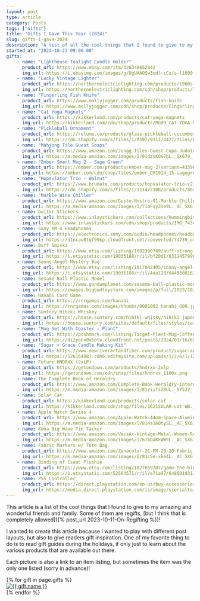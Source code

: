 ```yaml
---
layout: post
type: article
category: Posts
tags: ["Gifts"]
title: "Gifts I Gave This Year (2024)"
slug: gifts-i-gave-2024
description: "A list of all the cool things that I found to give to my amazing and wonderful friends and family."
started_at: "2024-10-23 09:06:00"
gifts:
    - name: "Lighthouse Tealight Candle Holder"
      product_url: https://www.ebay.com/itm/326348652842
      img_url: https://i.ebayimg.com/images/g/UgUAAOSw3odl~cCz/s-l1600.webp
    - name: "Lucky Vintage Lighter"
      product_url: https://northernelectriclighting.com/products/1960s-gambling-dice-lighter
      img_url: https://northernelectriclighting.com/cdn/shop/products/lucky_lighter6.jpg
    - name: "Fingerling Fish Knife"
      product_url: https://www.mollyjogger.com/products/fish-knife
      img_url: https://www.mollyjogger.com/cdn/shop/products/Fingerling_Red_2022_Mollyjogger_AM4060_web_1x1_1_copy_79ade38e-7c51-45da-9f8d-2a405b935249_1024x1024.jpg
    - name: "Cat Yoga Magnets"
      product_url: https://kikkerland.com/products/cat-yoga-magnets
      img_url: https://kikkerland.com/cdn/shop/products/MG89_CAT-YOGA-MAGNETS_WB-2.jpg
    - name: "Pickleball Ornament"
      product_url: https://relume.co/products/glass-pickleball-cucumber-ornament
      img_url: https://cdn.shopify.com/s/files/1/0597/9111/4427/files/8a00fea92dae436b508f9c42aeb62f4b7420174e20cf410d84683a644dd63a6d.jpg
    - name: "Mahjong Tile Guest Soaps"
      product_url: https://www.amazon.com/Jongg-Tiles-Guest-Copa-Judaica/dp/B0037H43SI
      img_url: https://m.media-amazon.com/images/I/61dzsKOG7bL._SX679_.jpg
    - name: "Ember Smart Mug 2 - Sage Green"
      product_url: https://ember.com/products/ember-mug-2?variant=43396721901753
      img_url: https://ember.com/cdn/shop/files/ember_CM1914_15-sagegreen_1200x.jpg
    - name: "Hopsulator Trio - Walnut"
      product_url: https://www.brumate.com/products/hopsulator-trio-v2-0-by-brumate-walnut?variant=13505655799879
      img_url: https://cdn.shopify.com/s/files/1/1114/2308/products/86216350_768x_crop_center@2x.progressive.png
    - name: "Marble Wine Chiller"
      product_url: https://www.amazon.com/Gusto-Nostro-01-Marble-Chiller/dp/B0B21D16DX
      img_url: https://m.media-amazon.com/images/I/710FqyZse9L._AC_SX679_.jpg
    - name: Guitar Stickers
      product_url: https://www.inlaystickers.com/collections/hummingbird/products/birds-blooms
      img_url: https://www.inlaystickers.com/cdn/shop/products/IMG_7434_1080x.jpg
    - name: Sony XM-4 Headphones
      product_url: https://electronics.sony.com/audio/headphones/headband/p/wh1000xm4-b
      img_url: https://d1ncau8tqf99kp.cloudfront.net/converted/74739_original_local_1200x1050_v3_converted.webp
    - name: Buff Smiski
      product_url: https://www.etsy.com/listing/1802390749/buff-strong-smiski-glow-in-the-dark
      img_url: https://i.etsystatic.com/19035188/r/il/bf20d1/6311457990/il_1588xN.6311457990_6rni.jpg
    - name: Sonny Angel Mystery Bag
      product_url: https://www.etsy.com/listing/1817042405/sonny-angel-mystery-bag-sonny-angel
      img_url: https://i.etsystatic.com/19035188/r/il/4aa128/6445508163/il_1588xN.6445508163_p3mv.jpg
    - name: Sesame Ball Plastic Model
      product_url: https://www.gundamplanet.com/sesame-ball-plastic-model.html
      img_url: https://images.bigbadtoystore.com/images/p/full/2023/10/1e96b58c-9447-49c0-8781-af11a67be7b1.jpg
    - name: Hanabi Card Game
      product_url: https://rnrgames.com/hanabi
      img_url: https://rnrgames.com/images/thumbs/0001082_hanabi_600.jpeg.webp
    - name: Suntory Hibiki Whiskey
      product_url: https://house.suntory.com/hibiki-whisky/hibiki-japanese-harmony
      img_url: https://house.suntory.com/sites/default/files/styles/card_1_1/public/2024-11/hibiki-harmony-house-of-suntory.png.webp?itok=tNUiZuqD
    - name: "Mug Set With Coaster - Plant"
      product_url: https://poshmark.com/listing/Target-Plant-Mug-Coffee-Set-Includes-Mug-and-Coaster-65a6d767c1c346b1c7c819f7
      img_url: https://di2ponv0v5otw.cloudfront.net/posts/2024/01/16/65a6d767c1c346b1c7c819f7/m_65a6d77804166df1e9b7f406.jpg
    - name: "Sugar + Grace Candle Making Kit"
      product_url: https://www.newriverartandfiber.com/product/sugar-and-grace-co-candle-kit/1910
      img_url: https://126164087.cdn6.editmysite.com/uploads/1/2/6/1/126164087/s663366174982460865_p1910_i1_w1374.png?width=2400&optimize=medium
    - name: Future HNDRXX (2xLP)
      product_url: https://getondown.com/products/hndrxx-2xlp
      img_url: https://getondown.com/cdn/shop/files/hndrxx_1100x.png
    - name: The Complete Book of Heraldry
      product_url: https://www.amazon.com/Complete-Book-Heraldry-International-Contemporary/dp/1846819601
      img_url: https://m.media-amazon.com/images/I/81riyTsZ8UL._SY522_.jpg
    - name: Solar Cat
      product_url: https://kikkerland.com/products/solar-cat
      img_url: https://kikkerland.com/cdn/shop/files/1621SOLAR-cat-WB.jpg
    - name: Apple Watch Series 4
      product_url: https://www.amazon.com/Apple-Watch-44mm-Space-Aluminum/dp/B07PS9D7GW
      img_url: https://m.media-amazon.com/images/I/814s160tySL._AC_SX679_.jpg
    - name: Kona Big Wave Tin Tacker
      product_url: https://www.amazon.com/VacsAx-Vintage-Metal-Women-Restaurants/dp/B0C6QN8KP9
      img_url: https://m.media-amazon.com/images/I/61bDaKFWW9L._AC_SX679_.jpg
    - name: Fabric Markers w/ Tote Bag
      product_url: https://www.amazon.com/Zenacolor-ZC-FM-20-20-Fabric-Markers/dp/B0721PY3M9
      img_url: https://m.media-amazon.com/images/I/81c5e-xEe4L._AC_SX679_.jpg
    - name: Binding of Isaac Plushie
      product_url: https://www.etsy.com/listing/1827659707/game-the-binding-of-isaac-plush
      img_url: https://i.etsystatic.com/52564571/r/il/e71a97/6486019313/il_1588xN.6486019313_6sxu.jpg
    - name: PS5 Controller
      product_url: https://direct.playstation.com/en-us/buy-accessories/dualsense-edge-wireless-controller
      img_url: https://media.direct.playstation.com/is/image/sierialto/dualsense-edge-ps5-controller-front?$Background_Large$
---
```


This article is a list of the cool things that I found to give to my amazing and wonderful friends and family. Some of them are regifts, [but I think that is completely allowed]({% post_url 2023-10-11-On-Regifting %})!

I wanted to create this article because I wanted to play with different post layouts, but also to give readers gift inspiration. One of my favorite thing to do is to read gift guides during the holidays, if only just to learn about the various products that are available out there.

Each picture is also a link to an item listing, but sometimes the item was the only one listed (sorry in advance)!

<div class="grid row mb-2 row-cols-2 row-cols-md-3 g-2">
    {% for gift in page.gifts %}
        <div class="grid-item col">
            <a href="{{ gift.product_url }}" target="_blank">
                <img 
                    alt="{{ gift.name }}"
                    class="img-fluid rounded" 
                    loading="lazy" 
                    src="{{ gift.img_url }}">
            </a>
        </div>
    {% endfor %}
</div>

<script src="https://cdn.jsdelivr.net/npm/masonry-layout@4.2.2/dist/masonry.pkgd.min.js"></script>
<script src="https://unpkg.com/imagesloaded@5/imagesloaded.pkgd.min.js"></script>
<script>
    const grid = document.querySelector(".grid");

    const msnry = new Masonry(grid);

    // re-calculate layout as images load
    imagesLoaded(grid).on("progress", () => msnry.layout());

    // in case of callback being fired too early
    // https://github.com/desandro/imagesloaded/issues/156
    imagesLoaded(grid).on("always", () => setTimeout(() => msnry.layout(), 200));
</script>